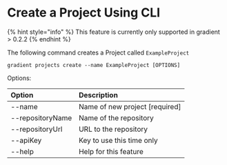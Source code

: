 # Create a Project Using CLI

{% hint style="info" %}
 This feature is currently only supported in gradient &gt; 0.2.2
{% endhint %}

The following command creates a Project called `ExampleProject` 

```
gradient projects create --name ExampleProject [OPTIONS]
```



Options: 

| Option | Description |
| :--- | :--- |
| --name | Name of new project \[required\] |
| --repositoryName | Name of the repository |
| --repositoryUrl | URL to the repository |
| --apiKey | Key to use this time only |
| --help  | Help for this feature |





